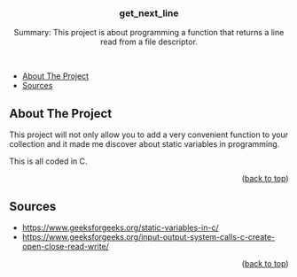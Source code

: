 
<a name="readme-top"></a>

<!-- PROJECT LOGO -->
<div align="center">

  <h3 align="center">get_next_line</h3>

  <p align="center">
    Summary:
    This project is about programming a function that returns a line read from a file descriptor.
  </p>
  <br>
</div>

<!-- TABLE OF CONTENTS -->

- [About The Project](#about-the-project)
- [Sources](#sources)

<!-- ABOUT THE PROJECT -->
## About The Project

This project will not only allow you to add a very convenient function to your collection and it made me discover about static variables in programming.

This is all coded in C.

<p align="right">(<a href="#readme-top">back to top</a>)</p>

<!-- SOURCES -->
## Sources

* https://www.geeksforgeeks.org/static-variables-in-c/
* https://www.geeksforgeeks.org/input-output-system-calls-c-create-open-close-read-write/

<p align="right">(<a href="#readme-top">back to top</a>)</p>
